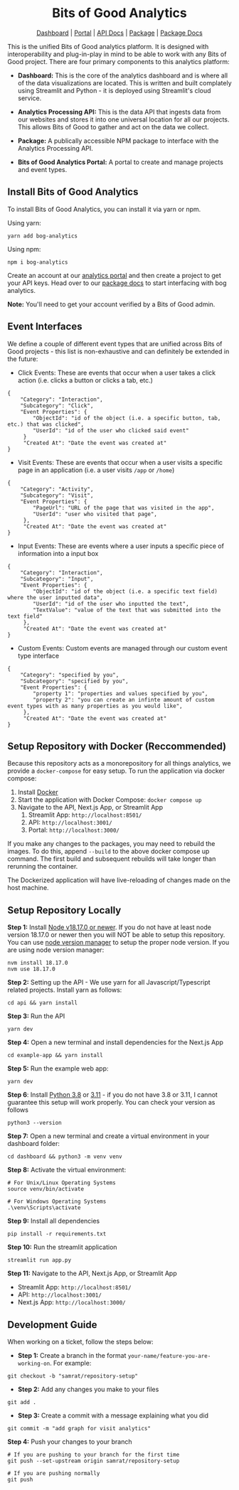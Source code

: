 
<div align="center"> 
<h1>Bits of Good Analytics</h1></div>

<div align="center"> 

[Dashboard](https://analytics.bitsofgood.org) | [Portal](https://portal.analytics.bitsofgood.org) | [API Docs](https://analytics.bitsofgood.org/docs) | [Package](https://www.npmjs.com/package/bog-analytics) | [Package Docs](https://github.com/GTBitsOfGood/bog-analytics/tree/main/package#bits-of-good-analytics-npm-package)

</div>

This is the unified Bits of Good analytics platform. It is designed with interoperability and plug-in-play in mind to be able to work with any Bits of Good project. There are four primary components to this analytics platform:

- **Dashboard:** This is the core of the analytics dashboard and is where all of the data visualizations are located. This is written and built complately using Streamlit and Python - it is deployed using Streamlit's cloud service.

- **Analytics Processing API:** This is the data API that ingests data from our websites and stores it into one universal location for all our projects. This allows Bits of Good to gather and act on the data we collect.

- **Package:** A publically accessible NPM package to interface with the Analytics Processing API.

- **Bits of Good Analytics Portal:** A portal to create and manage projects and event types.

## Install Bits of Good Analytics
To install Bits of Good Analytics, you can install it via yarn or npm. 

Using yarn:

```
yarn add bog-analytics
```
Using npm:
```
npm i bog-analytics
```

Create an account at our [analytics portal](https://portal.analytics.bitsofgood.org) and then create a project to get your API keys. Head over to our [package docs](https://github.com/GTBitsOfGood/bog-analytics/tree/main/package#bits-of-good-analytics-npm-package) to start interfacing with bog analytics.

**Note:** You'll need to get your account verified by a Bits of Good admin.

## Event Interfaces

We define a couple of different event types that are unified across Bits of Good projects - this list is non-exhaustive and can definitely be extended in the future:
- Click Events: These are events that occur when a user takes a click action (i.e. clicks a button or clicks a tab, etc.)
```
{
    "Category": "Interaction",
    "Subcategory": "Click",
    "Event Properties": {
        "ObjectId": "id of the object (i.e. a specific button, tab, etc.) that was clicked",
        "UserId": "id of the user who clicked said event"
     }
     "Created At": "Date the event was created at"
}
```
- Visit Events: These are events that occur when a user visits a specific page in an application (i.e. a user visits `/app` or `/home`)
```
{
    "Category": "Activity",
    "Subcategory": "Visit",
    "Event Properties": {
        "PageUrl": "URL of the page that was visited in the app",
        "UserId": "user who visited that page",
     },
     "Created At": "Date the event was created at"
}
```
- Input Events: These are events where a user inputs a specific piece of information into a input box 
```
{
    "Category": "Interaction",
    "Subcategory": "Input",
    "Event Properties": {
        "ObjectId": "id of the object (i.e. a specific text field) where the user inputted data",
        "UserId": "id of the user who inputted the text",
        "TextValue": "value of the text that was submitted into the text field"
     },
     "Created At": "Date the event was created at"
}
```

- Custom Events: Custom events are managed through our custom event type interface 
```
{
    "Category": "specified by you",
    "Subcategory": "specified by you",
    "Event Properties": {
        "property 1": "properties and values specified by you",
        "property 2": "you can create an infinte amount of custom event types with as many properties as you would like",
     },
     "Created At": "Date the event was created at"
}
```
## Setup Repository with Docker (Reccommended)
Because this repository acts as a monorepository for all things analytics, we provide a `docker-compose` for easy setup. To run the application via docker compose:
1. Install [Docker](https://docs.docker.com/engine/install/)
2. Start the application with Docker Compose: `docker compose up`
3. Navigate to the API, Next.js App, or Streamlit App
   1. Streamlit App: `http://localhost:8501/`
   2. API: `http://localhost:3001/`
   3. Portal: `http://localhost:3000/`


If you make any changes to the packages, you may need to rebuild the images. To do this, append `--build` to the above docker compose up command. The first build and subsequent rebuilds will take longer than rerunning the container.

The Dockerized application will have live-reloading of changes made on the host machine.

## Setup Repository Locally
**Step 1:** Install [Node v18.17.0 or newer](https://nodejs.org/en/download/current). If you do not have at least node version 18.17.0 or newer then you will NOT be able to setup this repository. You can use [node version manager](https://github.com/nvm-sh/nvm) to setup the proper node version. If you are using node version manager:
```
nvm install 18.17.0
nvm use 18.17.0
```
**Step 2:** Setting up the API - We use yarn for all Javascript/Typescript related projects. Install yarn as follows:
```
cd api && yarn install
```
**Step 3:** Run the API
```
yarn dev
```
**Step 4:** Open a new terminal and install dependencies for the Next.js App
```
cd example-app && yarn install
```
**Step 5:** Run the example web app:
```
yarn dev
```
**Step 6**: Install [Python 3.8](https://www.python.org/downloads/release/python-380/) or [3.11](https://www.python.org/downloads/release/python-3110/) - if you do not have 3.8 or 3.11, I cannot guarantee this setup will work properly. You can check your version as follows
```
python3 --version
```
**Step 7:** Open a new terminal and create a virtual environment in your dashboard folder:
```
cd dashboard && python3 -m venv venv
```
**Step 8:** Activate the virtual environment:
```
# For Unix/Linux Operating Systems
source venv/bin/activate 

# For Windows Operating Systems
.\venv\Scripts\activate
```
**Step 9:** Install all dependencies
```
pip install -r requirements.txt
```
**Step 10:** Run the streamlit application
```
streamlit run app.py
```
**Step 11:** Navigate to the API, Next.js App, or Streamlit App
   - Streamlit App: `http://localhost:8501/`
   - API: `http://localhost:3001/`
   - Next.js App: `http://localhost:3000/`

## Development Guide
When working on a ticket, follow the steps below:
- **Step 1:** Create a branch in the format `your-name/feature-you-are-working-on`. For example:
```
git checkout -b "samrat/repository-setup"
```
- **Step 2:** Add any changes you make to your files
```
git add .
```
- **Step 3:** Create a commit with a message explaining what you did
```
git commit -m "add graph for visit analytics"
```
**Step 4:** Push your changes to your branch
```
# If you are pushing to your branch for the first time
git push --set-upstream origin samrat/repository-setup

# If you are pushing normally
git push
```